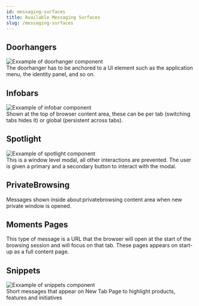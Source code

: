 ```yaml
---
id: messaging-surfaces
title: Available Messaging Surfaces
slug: /messaging-surfaces
---
```


## Doorhangers
<img src="/img/messaging/doorhanger.png" alt="Exxample of doorhanger component" className="img-sm"/>
<br/>
The doorhanger has to be anchored to a UI element such as the application menu, the identity panel, and so on.

## Infobars
<img src="/img/messaging/infobar.png" alt="Exxample of infobar component" className="img-sm"/>
<br/>
Shown at the top of browser content area, these can be per tab (switching tabs hides it) or global (persistent across tabs).

## Spotlight
<img src="/img/messaging/spotlight.png" alt="Exxample of spotlight component" className="img-sm"/>
<br/>
This is a window level modal, all other interactions are prevented. The user is given a primary and a secondary button to interact with the modal.

## PrivateBrowsing
Messages shown inside about:privatebrowsing content area when new private window is opened.


## Moments Pages
This type of message is a URL that the browser will open at the start of the browsing session and will focus on that tab. 
These pages appears on start-up as a full content page.


## Snippets
<img src="/img/messaging/snippets.png" alt="Exxample of snippets component" className="img-sm"/>
<br/>
Short messages that appear on New Tab Page to highlight products, features and initiatives
